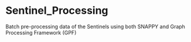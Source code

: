 # Sentinel_Processing
Batch pre-processing data of the Sentinels using both SNAPPY and Graph Processing Framework (GPF)
